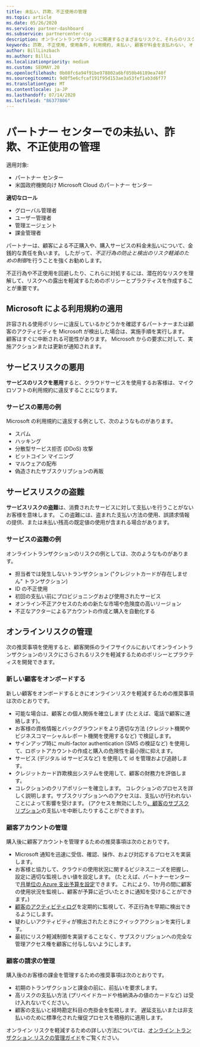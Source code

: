 ```yaml
---
title: 未払い、詐欺、不正使用の管理
ms.topic: article
ms.date: 05/26/2020
ms.service: partner-dashboard
ms.subservice: partnercenter-csp
description: オンライントランザクションに関連するさまざまなリスクと、それらのリスクを管理して軽減するためのベストプラクティスについて理解することが重要です。
keywords: 詐欺, 不正使用, 使用条件, 利用規約, 未払い, 顧客が料金を支払わない, オンライン リスク, サービスの盗用, サービスの不正使用, サブスクリプションの一時停止,
author: BillLinzbach
ms.author: BillLi
ms.localizationpriority: medium
ms.custom: SEOMAY.20
ms.openlocfilehash: 0b08fc6a94f91be978802a6bf850b46189ea740f
ms.sourcegitcommit: 9d0f5e6cfcaf191f95d153ae3a53fef1ab3d6f77
ms.translationtype: MT
ms.contentlocale: ja-JP
ms.lasthandoff: 07/14/2020
ms.locfileid: "86377806"
---
```

# <a name="managing-non-payment-fraud-or-misuse-in-partner-center"></a>パートナー センターでの未払い、詐欺、不正使用の管理

適用対象:

- パートナー センター
- 米国政府機関向け Microsoft Cloud のパートナー センター

**適切なロール**
- グローバル管理者
- ユーザー管理者
- 管理エージェント
- 課金管理者

パートナーは、顧客による不正購入や、購入サービスの料金未払いについて、金銭的な責任を負います。 したがって、*不正行為の防止と検出のリスク軽減のための制御*を行うことを強くお勧めします。

不正行為や不正使用を回避したり、これらに対処するには、潜在的なリスクを理解して、リスクへの露出を軽減するためのポリシーとプラクティスを作成することが重要です。

## <a name="enforcement-of-microsoft-acceptable-use-policy"></a>Microsoft による利用規約の適用

許容される使用ポリシーに違反しているかどうかを確認するパートナーまたは顧客のアクティビティを Microsoft が検出した場合は、実施手順を実行します。 顧客はすぐに中断される可能性があります。 Microsoft からの要求に対して、実施アクションまたは更新が通知されます。

## <a name="abuse-of-service-risks"></a>サービスリスクの悪用

**サービスのリスクを悪用**すると、クラウドサービスを使用するお客様は、マイクロソフトの利用規約に違反することになります。

### <a name="examples-of-abuse-of-service"></a>サービスの悪用の例

Microsoft の利用規約に違反する例として、次のようなものがあります。

- スパム
- ハッキング
- 分散型サービス拒否 (DDoS) 攻撃
- ビットコイン マイニング
- マルウェアの配布
- 偽造されたサブスクリプションの再販

## <a name="theft-of-service-risks"></a>サービスリスクの盗難

**サービスリスクの盗難**は、消費されたサービスに対して支払いを行うことがないお客様を意味します。 この盗難には、盗まれた支払い方法の使用、誤請求情報の提供、または未払い残高の既定値の使用が含まれる場合があります。

### <a name="examples-of-service-theft"></a>サービスの盗難の例

オンライントランザクションのリスクの例としては、次のようなものがあります。

- 担当者では発生しないトランザクション ("クレジットカードが存在しません" トランザクション)
- ID の不正使用
- 初回の支払い前にプロビジョニングおよび使用されたサービス
- オンライン不正アクセスのための新たな市場や危険度の高いリージョン
- 不正なアクターによるアカウントの作成と購入を自動化する

## <a name="managing-online-risk"></a>オンラインリスクの管理

次の推奨事項を使用すると、顧客関係のライフサイクルにおいてオンライントランザクションのリスクにさらされるリスクを軽減するためのポリシーとプラクティスを開発できます。

### <a name="onboarding-new-customers"></a>新しい顧客をオンボードする

新しい顧客をオンボードするときにオンラインリスクを軽減するための推奨事項は次のとおりです。

- 可能な場合は、顧客との個人関係を確立します (たとえば、電話で顧客に連絡します)。
- お客様の資格情報とバックグラウンドをより適切な方法 (クレジット機関やビジネスコマーシャルレポート機関を使用するなど) で検証します。
- サインアップ時に multi-factor authentication (SMS の検証など) を使用して、ロボットアカウントの作成と購入の危険性を最小限に抑えます。
- サービス (デジタル id サービスなど) を使用して id を管理および追跡します。
- クレジットカード詐欺検出システムを使用して、顧客の財務力を評価します。
- コレクションのクリアポリシーを確立します。 コレクションのプロセスを詳しく説明します。サブスクリプションへのアクセスは、支払いが行われないことによって影響を受けます。 (アクセスを無効にしたり[、顧客のサブスクリプション](suspend-a-subscription.md)の支払いを中断したりすることができます)。

### <a name="managing-customer-accounts"></a>顧客アカウントの管理

購入後に顧客アカウントを管理するための推奨事項は次のとおりです。

- Microsoft 通知を迅速に受信、確認、操作、および対応するプロセスを実装します。
- お客様と協力して、クラウドの使用状況に関するビジネスニーズを把握し、設定に適切な監視しきい値を設定します。 (たとえば、パートナーセンターで[月単位の Azure 支出予算を設定](set-an-azure-spending-budget-for-your-customers.md)できます。 これにより、1か月の間に顧客の使用状況を監視し、顧客が予算に近づいたときに通知を受けることができます。)
- [顧客のアクティビティログ](activity-logs.md)を定期的に監視して、不正行為を早期に検出できるようにします。
- 疑わしいアクティビティが検出されたときにクイックアクションを実行します。
- 最初にリスク軽減制御を実装することなく、サブスクリプションへの完全な管理アクセス権を顧客に付与しないようにします。

### <a name="managing-customer-billing"></a>顧客の請求の管理

購入後のお客様の課金を管理するための推奨事項は次のとおりです。

- 初期のトランザクションと課金の前に、前払いを要求します。
- 高リスクの支払い方法 (プリペイドカードや格納済みの値のカードなど) は受け入れないでください。
- 顧客の支払いと経時勘定科目の売掛金を監視します。 遅延支払いまたは非支払いのために標準化された催促プロセスを積極的に適用します。

オンライン リスクを軽減するための詳しい方法については、[オンライン トランザクション リスクの管理ガイド](https://assets.windowsphone.com/7d885238-e13b-4f10-a682-3d5adacd2859/CSP-PartnerRiskGuide-APSFinal_InvariantCulture_Default.zip)をご覧ください。
